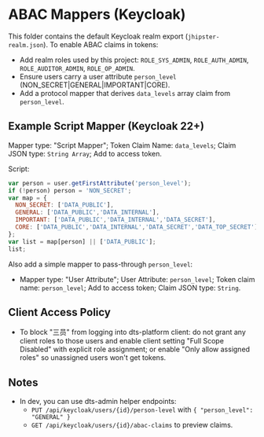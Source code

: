 # ABAC Mappers (Keycloak)

This folder contains the default Keycloak realm export (`jhipster-realm.json`). To enable ABAC claims in tokens:

- Add realm roles used by this project: `ROLE_SYS_ADMIN`, `ROLE_AUTH_ADMIN`, `ROLE_AUDITOR_ADMIN`, `ROLE_OP_ADMIN`.
- Ensure users carry a user attribute `person_level` (NON_SECRET|GENERAL|IMPORTANT|CORE).
- Add a protocol mapper that derives `data_levels` array claim from `person_level`.

## Example Script Mapper (Keycloak 22+)

Mapper type: "Script Mapper"; Token Claim Name: `data_levels`; Claim JSON type: `String Array`; Add to access token.

Script:
```javascript
var person = user.getFirstAttribute('person_level');
if (!person) person = 'NON_SECRET';
var map = {
  NON_SECRET: ['DATA_PUBLIC'],
  GENERAL: ['DATA_PUBLIC','DATA_INTERNAL'],
  IMPORTANT: ['DATA_PUBLIC','DATA_INTERNAL','DATA_SECRET'],
  CORE: ['DATA_PUBLIC','DATA_INTERNAL','DATA_SECRET','DATA_TOP_SECRET']
};
var list = map[person] || ['DATA_PUBLIC'];
list;
```

Also add a simple mapper to pass-through `person_level`:
- Mapper type: "User Attribute"; User Attribute: `person_level`; Token claim name: `person_level`; Add to access token; Claim JSON type: `String`.

## Client Access Policy

- To block "三员" from logging into dts-platform client: do not grant any client roles to those users and enable client setting "Full Scope Disabled" with explicit role assignment; or enable "Only allow assigned roles" so unassigned users won't get tokens.

## Notes
- In dev, you can use dts-admin helper endpoints:
  - `PUT /api/keycloak/users/{id}/person-level` with `{ "person_level": "GENERAL" }`
  - `GET /api/keycloak/users/{id}/abac-claims` to preview claims.
